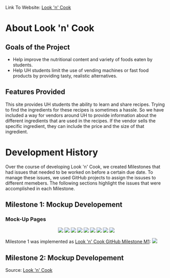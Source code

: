 Link To Website: <a href="http://look-n-cook.meteorapp.com/#/">Look 'n' Cook</a>

# About Look 'n' Cook

## Goals of the Project

<ul>
  <li>Help improve the nutritional content and variety of foods eaten by students.</li>
  <li>Help UH students limit the use of vending machines or fast food products by providing tasty, realistic alternatives.</li>
</ul>

## Features Provided

This site provides UH students the ability to learn and share recipes. Trying to find the ingredients for these recipes is sometimes a hassle. So we have included a way for vendors around UH to provide information about the different ingredients that are used in the recipes. If the vendor sells the specific ingredient, they can include the price and the size of that ingredient.

# Development History
Over the course of developing Look 'n' Cook, we created Milestones that had issues that needed to be worked on before a certain due date. To manage these issues, we used GitHub projects to assign the issuses to different memebers. The following sections highlight the issues that were accomplished in each Milestone.  

## Milestone 1: Mockup Developement 

### Mock-Up Pages
<center>
  <div class = "ui small images">
    <img src="doc/page01.jpg">
    <img src="doc/page02.jpg">
    <img src="doc/page03.jpg">
    <img src="doc/page04.jpg">
    <img src="doc/page05.jpg">
    <img src="doc/page06.jpg">
    <img src="doc/page07.jpg">
    <img src="doc/page08.jpg">
    <img src="doc/page09.jpg">
  </div>
</center>

Milestone 1 was implemented as <a href="https://github.com/look-n-cook/Look-n-Cook/projects/1">Look 'n' Cook GitHub Milestone M1</a>:
<img medium centered src="doc/M1Board.PNG">

## Milestone 2: Mockup Developement 


Source: <a href="https://github.com/uhrecipes"><i class="large github icon"></i>Look 'n' Cook</a>

